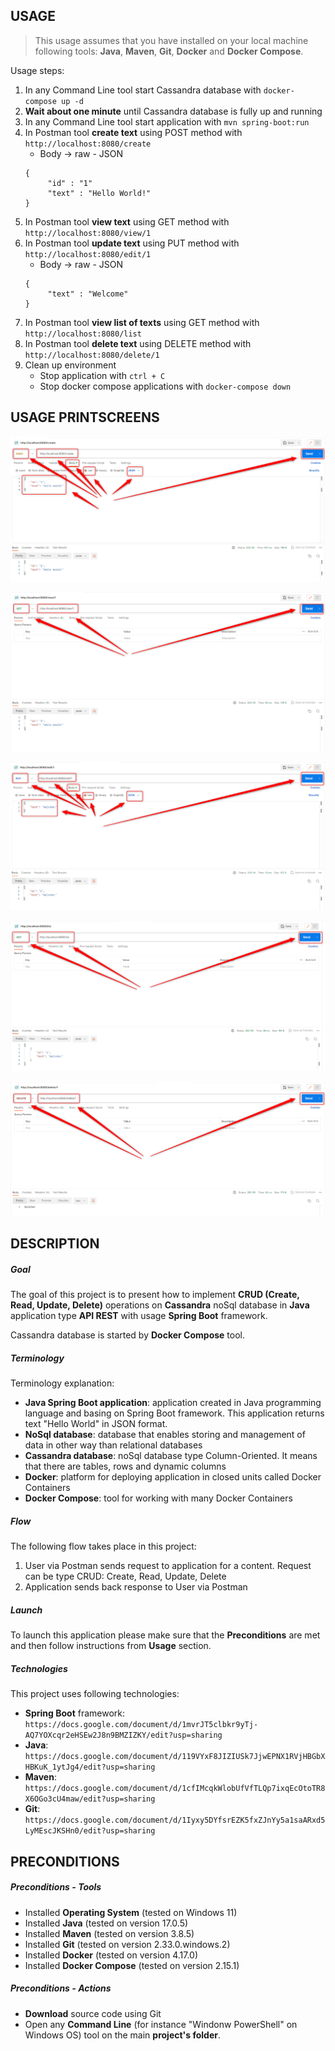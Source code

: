 USAGE
-----

> This usage assumes that you have installed on your local machine following tools: **Java**, **Maven**, **Git**, **Docker** and **Docker Compose**.

Usage steps:
1. In any Command Line tool start Cassandra database with `docker-compose up -d`
1. **Wait about one minute** until Cassandra database is fully up and running
1. In any Command Line tool start application with `mvn spring-boot:run`
1. In Postman tool **create text** using POST method with `http://localhost:8080/create`
     * Body -> raw - JSON
     ```
     {
          "id" : "1"
          "text" : "Hello World!"
     }
     ```
1. In Postman tool **view text** using GET method with `http://localhost:8080/view/1`
1. In Postman tool **update text** using PUT method with `http://localhost:8080/edit/1`
     * Body -> raw - JSON
     ```
     {
          "text" : "Welcome"
     }
     ```
1. In Postman tool **view list of texts** using GET method with `http://localhost:8080/list`
1. In Postman tool **delete text** using DELETE method with `http://localhost:8080/delete/1`
1. Clean up environment 
     * Stop application with `ctrl + C`
     * Stop docker compose applications with `docker-compose down`


USAGE PRINTSCREENS
------------------

![My Image](images/image-01.png)

![My Image](images/image-02.png)

![My Image](images/image-03.png)

![My Image](images/image-04.png)

![My Image](images/image-05.png)


DESCRIPTION
-----------

##### Goal
The goal of this project is to present how to implement **CRUD (Create, Read, Update, Delete)** operations on **Cassandra** noSql database in **Java** application type **API REST** with usage **Spring Boot** framework.

Cassandra database is started by **Docker Compose** tool.

##### Terminology
Terminology explanation:
* **Java Spring Boot application**: application created in Java programming language and basing on Spring Boot framework. This application returns text "Hello World" in JSON format.
* **NoSql database**: database that enables storing and management of data in other way than relational databases
* **Cassandra database**: noSql database type Column-Oriented. It means that there are tables, rows and dynamic columns
* **Docker**: platform for deploying application in closed units called Docker Containers
* **Docker Compose**: tool for working with many Docker Containers

##### Flow
The following flow takes place in this project:
1. User via Postman sends request to application for a content. Request can be type CRUD: Create, Read, Update, Delete
1. Application sends back response to User via Postman

##### Launch
To launch this application please make sure that the **Preconditions** are met and then follow instructions from **Usage** section.

##### Technologies
This project uses following technologies:
* **Spring Boot** framework: `https://docs.google.com/document/d/1mvrJT5clbkr9yTj-AQ7YOXcqr2eHSEw2J8n9BMZIZKY/edit?usp=sharing`
* **Java**: `https://docs.google.com/document/d/119VYxF8JIZIUSk7JjwEPNX1RVjHBGbXHBKuK_1ytJg4/edit?usp=sharing`
* **Maven**: `https://docs.google.com/document/d/1cfIMcqkWlobUfVfTLQp7ixqEcOtoTR8X6OGo3cU4maw/edit?usp=sharing`
* **Git**: `https://docs.google.com/document/d/1Iyxy5DYfsrEZK5fxZJnYy5a1saARxd5LyMEscJKSHn0/edit?usp=sharing`


PRECONDITIONS
-------------

##### Preconditions - Tools
* Installed **Operating System** (tested on Windows 11)
* Installed **Java** (tested on version 17.0.5)
* Installed **Maven** (tested on version 3.8.5)
* Installed **Git** (tested on version 2.33.0.windows.2)
* Installed **Docker** (tested on version 4.17.0)
* Installed **Docker Compose** (tested on version 2.15.1)


##### Preconditions - Actions
* **Download** source code using Git 
* Open any **Command Line** (for instance "Windonw PowerShell" on Windows OS) tool on the main **project's folder**.